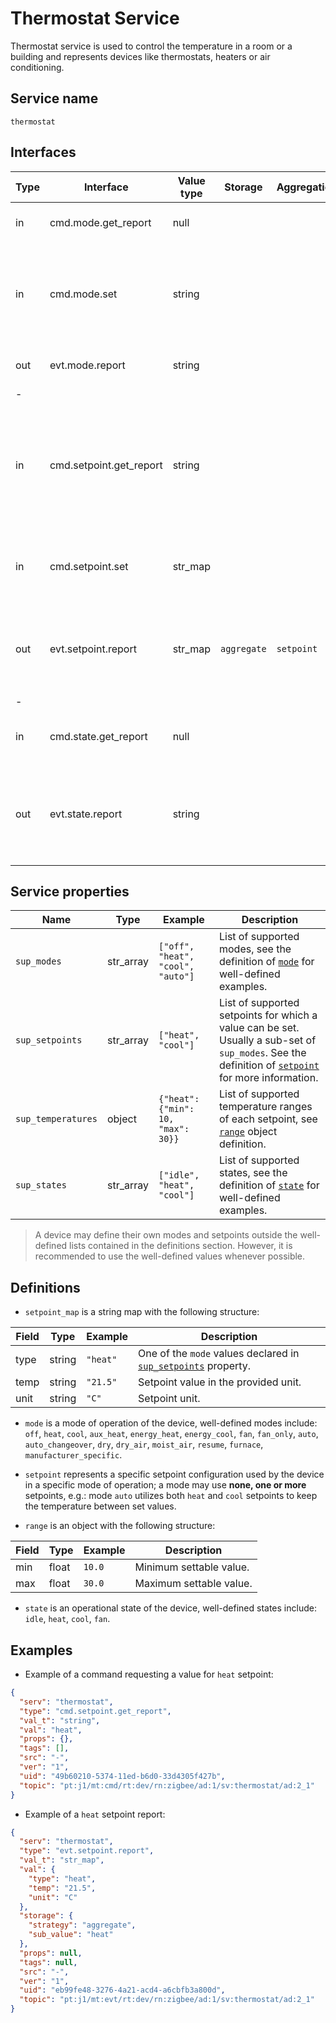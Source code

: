 # Thermostat Service

Thermostat service is used to control the temperature in a room or a building and represents devices like thermostats, heaters or air conditioning.

## Service name

`thermostat`

## Interfaces

| Type | Interface               | Value type | Storage     | Aggregation | Description                                                                                                                                    |
|------|-------------------------|------------|-------------|-------------|------------------------------------------------------------------------------------------------------------------------------------------------|
| in   | cmd.mode.get_report     | null       |             |             | Requests the thermostat `mode`.                                                                                                                |
| in   | cmd.mode.set            | string     |             |             | Sets the thermostat `mode`. Must be one of the values declared in [`sup_modes`](#service-properties) property.                                 |
| out  | evt.mode.report         | string     |             |             | Reports the thermostat `mode`.                                                                                                                 |
| -    |                         |            |             |             |                                                                                                                                                |
| in   | cmd.setpoint.get_report | string     |             |             | Gets the value for the provided `setpoint` in value. Must be one of the setpoints declared in [`sup_setpoints`](#service-properties) property. |
| in   | cmd.setpoint.set        | str_map    |             |             | Sets the value of a setpoint. See the [`setpoint_map`](#definitions) definition for reference.                                                 |
| out  | evt.setpoint.report     | str_map    | `aggregate` | `setpoint`  | Reports the value of a setpoint. See the [`setpoint_map`](#definitions) definition for reference.                                              |
| -    |                         |            |             |             |                                                                                                                                                |
| in   | cmd.state.get_report    | null       |             |             | Requests the operational `state` of the device.                                                                                                |
| out  | evt.state.report        | string     |             |             | Reports the operational `state` of the device, one of the values declared in [`sup_states`](#service-properties) property.                     |

## Service properties

| Name               | Type      | Example                            | Description                                                                                                                                                        |
|--------------------|-----------|------------------------------------|--------------------------------------------------------------------------------------------------------------------------------------------------------------------|
| `sup_modes`        | str_array | `["off", "heat", "cool", "auto"]`  | List of supported modes, see the definition of [`mode`](#definitions) for well-defined examples.                                                                   |
| `sup_setpoints`    | str_array | `["heat", "cool"]`                 | List of supported setpoints for which a value can be set. Usually a sub-set of `sup_modes`. See the definition of [`setpoint`](#definitions) for more information. |
| `sup_temperatures` | object    | `{"heat": {"min": 10, "max": 30}}` | List of supported temperature ranges of each setpoint, see [`range`](#definitions) object definition.                                                              |
| `sup_states`       | str_array | `["idle", "heat", "cool"]`         | List of supported states, see the definition of [`state`](#definitions) for well-defined examples.                                                                 |

> A device may define their own modes and setpoints outside the well-defined lists contained in the definitions section.
> However, it is recommended to use the well-defined values whenever possible.

## Definitions

* `setpoint_map` is a string map with the following structure:

| Field | Type   | Example  | Description                                                                           |
|-------|--------|----------|---------------------------------------------------------------------------------------|
| type  | string | `"heat"` | One of the `mode` values declared in [`sup_setpoints`](#service-properties) property. |
| temp  | string | `"21.5"` | Setpoint value in the provided unit.                                                  |
| unit  | string | `"C"`    | Setpoint unit.                                                                        |

* `mode` is a mode of operation of the device, well-defined modes include: `off`, `heat`, `cool`, `aux_heat`, `energy_heat`, `energy_cool`, `fan`, `fan_only`, `auto`,
  `auto_changeover`, `dry`, `dry_air`, `moist_air`, `resume`, `furnace`, `manufacturer_specific`.

* `setpoint` represents a specific setpoint configuration used by the device in a specific mode of operation; a mode may use **none, one or more** setpoints, e.g.:
  mode `auto` utilizes both `heat` and `cool` setpoints to keep the temperature between set values.

* `range` is an object with the following structure:

| Field | Type  | Example | Description             |
|-------|-------|---------|-------------------------|
| min   | float | `10.0`  | Minimum settable value. |
| max   | float | `30.0`  | Maximum settable value. | 

* `state` is an operational state of the device, well-defined states include: `idle`, `heat`, `cool`, `fan`.

## Examples

* Example of a command requesting a value for `heat` setpoint:

```json
{
  "serv": "thermostat",
  "type": "cmd.setpoint.get_report",
  "val_t": "string",
  "val": "heat",
  "props": {},
  "tags": [],
  "src": "-",
  "ver": "1",
  "uid": "49b60210-5374-11ed-b6d0-33d4305f427b",
  "topic": "pt:j1/mt:cmd/rt:dev/rn:zigbee/ad:1/sv:thermostat/ad:2_1"
}
```

* Example of a `heat` setpoint report:

```json
{
  "serv": "thermostat",
  "type": "evt.setpoint.report",
  "val_t": "str_map",
  "val": {
    "type": "heat",
    "temp": "21.5",
    "unit": "C"
  },
  "storage": {
    "strategy": "aggregate",
    "sub_value": "heat"
  },
  "props": null,
  "tags": null,
  "src": "-",
  "ver": "1",
  "uid": "eb99fe48-3276-4a21-acd4-a6cbfb3a800d",
  "topic": "pt:j1/mt:evt/rt:dev/rn:zigbee/ad:1/sv:thermostat/ad:2_1"
}
```